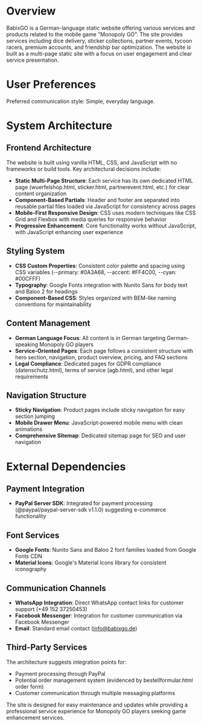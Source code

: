 # Overview

BabixGO is a German-language static website offering various services and products related to the mobile game "Monopoly GO". The site provides services including dice delivery, sticker collections, partner events, tycoon racers, premium accounts, and friendship bar optimization. The website is built as a multi-page static site with a focus on user engagement and clear service presentation.

# User Preferences

Preferred communication style: Simple, everyday language.

# System Architecture

## Frontend Architecture
The website is built using vanilla HTML, CSS, and JavaScript with no frameworks or build tools. Key architectural decisions include:

- **Static Multi-Page Structure**: Each service has its own dedicated HTML page (wuerfelshop.html, sticker.html, partnerevent.html, etc.) for clear content organization
- **Component-Based Partials**: Header and footer are separated into reusable partial files loaded via JavaScript for consistency across pages
- **Mobile-First Responsive Design**: CSS uses modern techniques like CSS Grid and Flexbox with media queries for responsive behavior
- **Progressive Enhancement**: Core functionality works without JavaScript, with JavaScript enhancing user experience

## Styling System
- **CSS Custom Properties**: Consistent color palette and spacing using CSS variables (--primary: #0A3A68, --accent: #FF4C00, --cyan: #00CFFF)
- **Typography**: Google Fonts integration with Nunito Sans for body text and Baloo 2 for headings
- **Component-Based CSS**: Styles organized with BEM-like naming conventions for maintainability

## Content Management
- **German Language Focus**: All content is in German targeting German-speaking Monopoly GO players
- **Service-Oriented Pages**: Each page follows a consistent structure with hero section, navigation, product overview, pricing, and FAQ sections
- **Legal Compliance**: Dedicated pages for GDPR compliance (datenschutz.html), terms of service (agb.html), and other legal requirements

## Navigation Structure
- **Sticky Navigation**: Product pages include sticky navigation for easy section jumping
- **Mobile Drawer Menu**: JavaScript-powered mobile menu with clean animations
- **Comprehensive Sitemap**: Dedicated sitemap page for SEO and user navigation

# External Dependencies

## Payment Integration
- **PayPal Server SDK**: Integrated for payment processing (@paypal/paypal-server-sdk v1.1.0) suggesting e-commerce functionality

## Font Services
- **Google Fonts**: Nunito Sans and Baloo 2 font families loaded from Google Fonts CDN
- **Material Icons**: Google's Material Icons library for consistent iconography

## Communication Channels
- **WhatsApp Integration**: Direct WhatsApp contact links for customer support (+49 152 37250453)
- **Facebook Messenger**: Integration for customer communication via Facebook Messenger
- **Email**: Standard email contact (info@babixgo.de)

## Third-Party Services
The architecture suggests integration points for:
- Payment processing through PayPal
- Potential order management system (evidenced by bestellformular.html order form)
- Customer communication through multiple messaging platforms

The site is designed for easy maintenance and updates while providing a professional service experience for Monopoly GO players seeking game enhancement services.